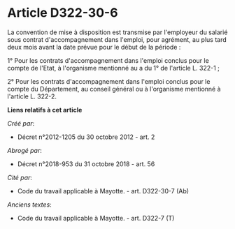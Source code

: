 # Article D322-30-6

La convention de mise à disposition est transmise par l'employeur du salarié sous contrat d'accompagnement dans l'emploi,
pour agrément, au plus tard deux mois avant la date prévue pour le début de la période : 

1° Pour les contrats d'accompagnement dans l'emploi conclus pour le compte de l'Etat, à l'organisme mentionné au a du 1° de
l'article L. 322-1 ; 

2° Pour les contrats d'accompagnement dans l'emploi conclus pour le compte du Département, au conseil général ou à
l'organisme mentionné à l'article L. 322-2.

**Liens relatifs à cet article**

_Créé par_:

  - Décret n°2012-1205 du 30 octobre 2012 - art. 2

_Abrogé par_:

  - Décret n°2018-953 du 31 octobre 2018 - art. 56

_Cité par_:

  - Code du travail applicable à Mayotte. - art. D322-30-7 (Ab)

_Anciens textes_:

  - Code du travail applicable à Mayotte. - art. D322-7 (T)
